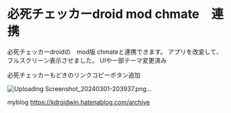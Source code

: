# 必死チェッカーdroid mod chmate　連携
必死チェッカーdroidの　mod版 chmateと連携できます。 
アプリを改変して、フルスクリーン表示させました。
UIや一部テーマ変更済み

必死チェッカーもどきのリンクコピーボタン追加

![Uploading Screenshot_20240301-203937.png…]()


myblog
https://kdroidwin.hatenablog.com/archive
